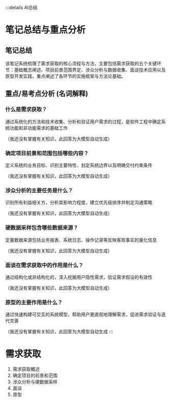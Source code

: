 :::details AI总结



# 笔记总结与重点分析
## 笔记总结
该笔记系统梳理了需求获取的核心流程与方法，主要包括需求获取的五个关键环节：基础概念阐述、项目前景范围界定、涉众分析与数据收集、面谈技术应用以及原型开发实践，重点阐述了各环节的实施框架与方法论基础。

## 重点/易考点分析 (名词解释)

### 什么是需求获取？
通过系统化的方法和技术收集、分析和验证用户需求的过程，是软件工程中确定系统功能和非功能需求的基础工作

（我还没有掌握有关知识，此回答为大模型自动生成）

### 确定项目前景和范围包括哪些内容？
定义系统的业务目标、识别主要特性、划定系统边界以及明确交付约束条件

（我还没有掌握有关知识，此回答为大模型自动生成）

### 涉众分析的主要任务是什么？
识别所有利益相关方，分析其影响力程度，建立优先级排序并制定沟通策略

（我还没有掌握有关知识，此回答为大模型自动生成）

### 硬数据采样包含哪些数据来源？
定量数据来源包括业务报表、系统日志、操作记录等反映客观事实的量化信息

（我还没有掌握有关知识，此回答为大模型自动生成）

### 面谈在需求获取中的作用是什么？
通过结构化或非结构化的，深入挖掘用户隐性需求，验证需求假设的有效性

（我还没有掌握有关知识，此回答为大模型自动生成）

### 原型的主要作用是什么？
通过快速构建可交互的系统模型，帮助用户更直观地理解需求，促进需求验证与迭代完善

（我还没有掌握有关知识，此回答为大模型自动生成
:::
# 需求获取

1. 需求获取概述
2. 确定项目的前景和范围
3. 涉众分析与硬数据采样
4. 面谈
5. 原型
